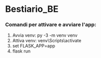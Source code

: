 # Bestiario_BE

### Comandi per attivare e avviare l'app:


1) Avvia venv: py -3 -m venv venv
2) Attiva venv: venv\Scripts\activate
3) set FLASK_APP=app
4) flask run